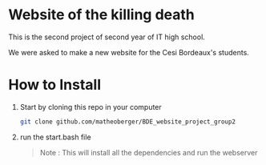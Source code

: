 # Website of the killing death

This is the second project of second year of IT high school.

We were asked to make a new website for the Cesi Bordeaux's students.

# How to Install

1. Start by cloning this repo in your computer
   ```bash
   git clone github.com/matheoberger/BDE_website_project_group2
   ```
2. run the start.bash file
   > Note : This will install all the dependencies and run the webserver
